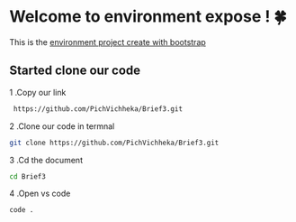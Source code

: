 # Welcome to environment expose ! 🍀

This is the [environment ](https://brief3-xi.vercel.app/) [project create with bootstrap ](https://getbootstrap.com/)

## Started clone our code

1 .Copy our link

```bash
 https://github.com/PichVichheka/Brief3.git
```

2 .Clone our code in termnal

```bash
git clone https://github.com/PichVichheka/Brief3.git
```

3 .Cd the document

```bash
cd Brief3
```

4 .Open vs code

```bash
code .
```
